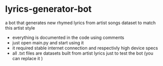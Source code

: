 # lyrics-generator-bot
a bot that generates new rhymed lyrics from artist songs dataset to match this artist style 
* everything is documented in the code using comments 
* just open main.py and start using it 
* it required stable internet connection and respectivly high device specs 
* all .txt files are datasets built from artist lyrics just to test the bot (you can replace it )

